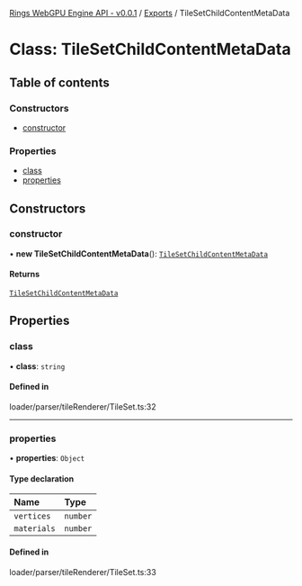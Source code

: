 [Rings WebGPU Engine API - v0.0.1](../README.md) / [Exports](../modules.md) / TileSetChildContentMetaData

# Class: TileSetChildContentMetaData

## Table of contents

### Constructors

- [constructor](TileSetChildContentMetaData.md#constructor)

### Properties

- [class](TileSetChildContentMetaData.md#class)
- [properties](TileSetChildContentMetaData.md#properties)

## Constructors

### constructor

• **new TileSetChildContentMetaData**(): [`TileSetChildContentMetaData`](TileSetChildContentMetaData.md)

#### Returns

[`TileSetChildContentMetaData`](TileSetChildContentMetaData.md)

## Properties

### class

• **class**: `string`

#### Defined in

loader/parser/tileRenderer/TileSet.ts:32

___

### properties

• **properties**: `Object`

#### Type declaration

| Name | Type |
| :------ | :------ |
| `vertices` | `number` |
| `materials` | `number` |

#### Defined in

loader/parser/tileRenderer/TileSet.ts:33
